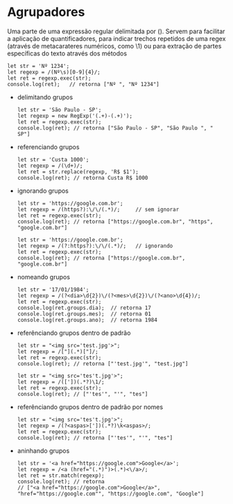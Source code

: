 # Agrupadores

Uma parte de uma expressão regular delimitada por (). Servem para facilitar a aplicação de quantificadores, para indicar trechos repetidos de uma regex (através de metacarateres numéricos, como \1) ou para extração de partes específicas do texto através dos métodos

    let str = 'Nº 1234';
    let regexp = /(Nº\s)[0-9]{4}/;
    let ret = regexp.exec(str);
    console.log(ret);   // retorna ["Nº ", "Nº 1234"]

- delimitando grupos

      let str = 'São Paulo - SP';
      let regexp = new RegExp('(.+)-(.+)');
      let ret = regexp.exec(str);
      console.log(ret); // retorna ["São Paulo - SP", "São Paulo ", " SP"]
      
- referenciando grupos
   
      let str = 'Custa 1000';
      let regexp = /(\d+)/;
      let ret = str.replace(regexp, 'R$ $1');
      console.log(ret); // retorna Custa R$ 1000
      
- ignorando grupos

      let str = 'https://google.com.br';
      let regexp = /(https?):\/\/(.*)/;     // sem ignorar
      let ret = regexp.exec(str);
      console.log(ret); // retorna ["https://google.com.br", "https", "google.com.br"]
      
      let str = 'https://google.com.br';
      let regexp = /(?:https?):\/\/(.*)/;   // ignorando
      let ret = regexp.exec(str);
      console.log(ret); // retorna ["https://google.com.br", "google.com.br"]
      
- nomeando grupos

      let str = '17/01/1984';
      let regexp = /(?<dia>\d{2})\/(?<mes>\d{2})\/(?<ano>\d{4})/;
      let ret = regexp.exec(str);
      console.log(ret.groups.dia);  // retorna 17
      console.log(ret.groups.mes);  // retorna 01
      console.log(ret.groups.ano);  // retorna 1984
      
- referênciando grupos dentro de padrão

      let str = "<img src='test.jpg'>";
      let regexp = /["](.*)["]/;
      let ret = regexp.exec(str);
      console.log(ret);	// retorna ["'test.jpg'", "test.jpg"]

      let str = "<img src='tes't.jpg'>";
      let regexp = /(['])(.*?)\1/;
      let ret = regexp.exec(str);
      console.log(ret); // ["'tes'", "'", "tes"]
      
- referênciando grupos dentro de padrão por nomes

      let str = "<img src='tes't.jpg'>";
      let regexp = /(?<aspas>['])(.*?)\k<aspas>/;
      let ret = regexp.exec(str);
      console.log(ret); // retorna ["'tes'", "'", "tes"]
      
- aninhando grupos

      let str = '<a href="https://google.com">Google</a>';
      let regexp = /<a (href="(.*)")>(.*)<\/a>/;
      let ret = str.match(regexp); 
      console.log(ret); // retorna
      // ["<a href="https://google.com">Google</a>", "href="https://google.com"", "https://google.com", "Google"]
